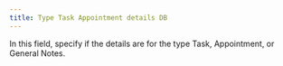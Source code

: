 ```yaml
---
title: Type Task Appointment details DB
---
```



In this field, specify if the details are for the type Task, Appointment,  or General Notes.
